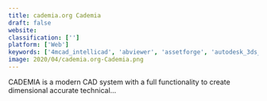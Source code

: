 ```yaml
---
title: cademia.org Cademia
draft: false 
website: 
classification: ['']
platform: ['Web']
keywords: ['4mcad_intellicad', 'abviewer', 'assetforge', 'autodesk_3ds_max', 'autodesk_autocad', 'corelcad', 'datacad', 'draft_it', 'draftsight', 'gstarcad', 'librecad', 'makerscad', 'qcad', 'turbocad', 'wincad', 'zwcad', 'nanocad', 'progecad_smart']
image: 2020/04/cademia.org-Cademia.png
---
```

CADEMIA is a modern CAD system with a full functionality to create dimensional accurate technical...